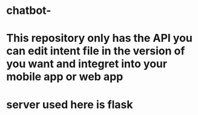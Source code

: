 # chatbot-
# This repository only has the API you can edit intent  file in the version of you want and integret into your mobile app or web app
# server used here is flask